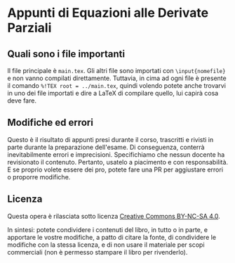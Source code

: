 # Appunti di Equazioni alle Derivate Parziali

## Quali sono i file importanti

Il file principale è `main.tex`.
Gli altri file sono importati con `\input{nomefile}` e non vanno compilati direttamente. Tuttavia, in cima ad ogni file è presente il comando `%!TEX root = ../main.tex`, quindi volendo potete anche trovarvi in uno dei file importati e dire a LaTeX di compilare quello, lui capirà cosa deve fare.

## Modifiche ed errori

Questo è il risultato di appunti presi durante il corso, trascritti e rivisti in parte durante la preparazione dell'esame. Di conseguenza, conterrà inevitabilmente errori e imprecisioni. Specifichiamo che nessun docente ha revisionato il contenuto. Pertanto, usatelo a piacimento e con responsabilità. E se proprio volete essere dei pro, potete fare una PR per aggiustare errori o proporre modifiche.

## Licenza

Questa opera è rilasciata sotto licenza [Creative Commons BY-NC-SA 4.0](https://creativecommons.org/licenses/by-nc-sa/4.0/).

In sintesi: potete condividere i contenuti del libro, in tutto o in parte, e apportare le vostre modifiche, a patto di citare la fonte, di condividere le modifiche con la stessa licenza, e di non usare il materiale per scopi commerciali (non è permesso stampare il libro per rivenderlo).